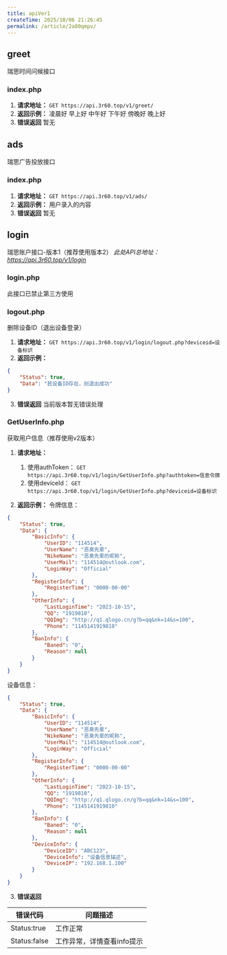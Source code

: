 ```yaml
---
title: apiVer1
createTime: 2025/10/06 21:26:45
permalink: /article/2a80qmpv/
---
```


## greet
瑞思时间问候接口

### index.php

1. **请求地址：**
	`GET https://api.3r60.top/v1/greet/`
2. **返回示例：**
	凌晨好
	早上好
	中午好
	下午好
	傍晚好
	晚上好
3. **错误返回**
	暂无

## ads
瑞思广告投放接口

### index.php

1. **请求地址：**
	`GET https://api.3r60.top/v1/ads/`
2. **返回示例：**
	用户录入的内容
3. **错误返回**
	暂无

## login
瑞思账户接口-版本1（推荐使用版本2）
*此处API总地址：https://api.3r60.top/v1/login*
### login.php
此接口已禁止第三方使用
### logout.php

删除设备ID（退出设备登录）

1. **请求地址：**
	`GET https://api.3r60.top/v1/login/logout.php?deviceid=设备标识`
2. **返回示例：**
```json
{
    "Status": true,
    "Data": "若设备ID存在，则退出成功"
}
```

3. **错误返回**
当前版本暂无错误处理


### GetUserInfo.php

获取用户信息（推荐使用v2版本）

1. **请求地址：**
	1. 使用authToken：
	`GET https://api.3r60.top/v1/login/GetUserInfo.php?authtoken=信息令牌`
	2. 使用deviceId：
	`GET https://api.3r60.top/v1/login/GetUserInfo.php?deviceid=设备标识`

2. **返回示例：**
	令牌信息：
```json
{
    "Status": true,
    "Data": {
        "BasicInfo": {
            "UserID": "114514",
            "UserName": "恶臭先辈",
            "NikeName": "恶臭先辈的昵称",
            "UserMail": "114514@outlook.com",
            "LoginWay": "Official"
        },
        "RegisterInfo": {
            "RegisterTime": "0000-00-00"
        },
        "OtherInfo": {
            "LastLoginTime": "2023-10-15",
            "QQ": "1919810",
            "QQImg": "http://q1.qlogo.cn/g?b=qq&nk=14&s=100",
            "Phone": "1145141919810"
        },
        "BanInfo": {
            "Baned": "0",
            "Reason": null
        }
    }
}
```
设备信息：
```json
{
    "Status": true,
    "Data": {
        "BasicInfo": {
            "UserID": "114514",
            "UserName": "恶臭先辈",
            "NikeName": "恶臭先辈的昵称",
            "UserMail": "114514@outlook.com",
            "LoginWay": "Official"
        },
        "RegisterInfo": {
            "RegisterTime": "0000-00-00"
        },
        "OtherInfo": {
            "LastLoginTime": "2023-10-15",
            "QQ": "1919810",
            "QQImg": "http://q1.qlogo.cn/g?b=qq&nk=14&s=100",
            "Phone": "1145141919810"
        },
        "BanInfo": {
            "Baned": "0",
            "Reason": null
        },
        "DeviceInfo": {
            "DeviceID": "ABC123",
            "DeviceInfo": "设备信息描述",
            "DeviceIP": "192.168.1.100"
        }
    }
}
```

3. **错误返回**

| 错误代码 | 问题描述 |
| ------------ | ------------ |
| Status:true | 工作正常 |
| Status:false | 工作异常，详情查看info提示 |
